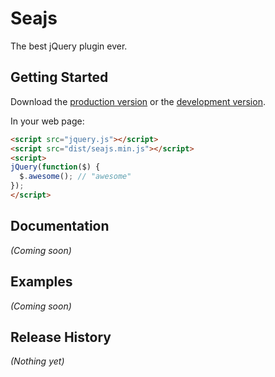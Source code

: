 # Seajs

The best jQuery plugin ever.

## Getting Started
Download the [production version][min] or the [development version][max].

[min]: https://raw.github.com/panxuepeng/seajs/master/dist/seajs.min.js
[max]: https://raw.github.com/panxuepeng/seajs/master/dist/seajs.js

In your web page:

```html
<script src="jquery.js"></script>
<script src="dist/seajs.min.js"></script>
<script>
jQuery(function($) {
  $.awesome(); // "awesome"
});
</script>
```

## Documentation
_(Coming soon)_

## Examples
_(Coming soon)_

## Release History
_(Nothing yet)_
